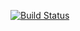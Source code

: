 [![Build Status](https://travis-ci.org/GieselaDev/LyricsFinder.svg?branch=master)](https://travis-ci.org/GieselaDev/LyricsFinder)
